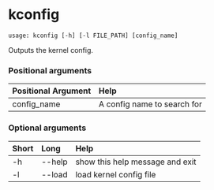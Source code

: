 <!-- THIS PART OF THIS FILE IS AUTOGENERATED. DO NOT MODIFY IT. See scripts/generate-docs.sh -->
# kconfig

```text
usage: kconfig [-h] [-l FILE_PATH] [config_name]

```

Outputs the kernel config.
### Positional arguments

|Positional Argument|Help|
| :--- | :--- |
|config_name|A config name to search for|

### Optional arguments

|Short|Long|Help|
| :--- | :--- | :--- |
|-h|--help|show this help message and exit|
|-l|--load|load kernel config file|

<!-- END OF AUTOGENERATED PART. Do not modify this line or the line below, they mark the end of the auto-generated part of the file. If you want to extend the documentation in a way which cannot easily be done by adding to the command help description, write below the following line. -->
<!-- ------------\>8---- ----\>8---- ----\>8------------ -->
